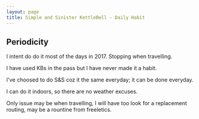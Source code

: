 ```yaml
---
layout: page
title: Simple and Sinister KettleBell - Daily Habit
---
```


## Periodicity 

I intent do do it most of the days in 2017. Stopping when travelling.

I have used KBs in the pass but I have never made it a habit.

I've choosed to do S&S coz it the same everyday; it can be done everyday.

I can do it indoors, so there are no weather excuses.

Only issue may be when travelling, I will have too look for a replacement routing, may be a rountine from freeletics.


